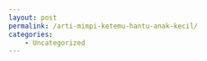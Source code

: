 ```yaml
---
layout: post
permalink: /arti-mimpi-ketemu-hantu-anak-kecil/
categories:
    - Uncategorized
---
```


